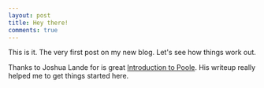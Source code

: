 ```yaml
---
layout: post
title: Hey there!
comments: true
---
```


This is it. The very first post on my new blog. Let's see how things work out.

Thanks to Joshua Lande for is great [Introduction to Poole](http://joshualande.com/jekyll-github-pages-poole/). His writeup really helped me to get things started here.